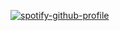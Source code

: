 [![spotify-github-profile](https://spotify-github-profile.kittinanx.com/api/view?uid=31cimsafty4wtqdq54qwvuk2ixju&cover_image=true&theme=novatorem&show_offline=false&background_color=000000&interchange=false&bar_color=f1e6d2&bar_color_cover=false)](https://spotify-github-profile.kittinanx.com/api/view?uid=31cimsafty4wtqdq54qwvuk2ixju&redirect=true)
